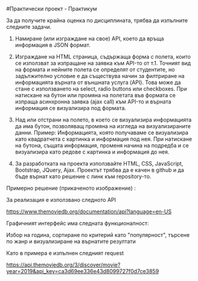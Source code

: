 #Практически проект - Практикум

За да получите крайна оценка по дисциплината, трябва да изпълните следните задачи. 

1. Намиране (или изграждане на свое) API, което да връща информация в JSON формат.

2. Изграждане на HTML страница, съдържаща форма с полета, които се използват за изпращане на заявка към API-то от т.1. Точният вид на формата и нейните полета се определят от студентите, но задължително условие е да съществува начин за филтриране на информацията върната от външната услуга (API). Това може да стане с използването на select, radio buttons или checkboxes.
При натискане на бутон или промяна на полетата във формата се изпраща асинхронна заявка (ajax call) към API-то и върната информация се визуализира под формата.

3. Над или отстрани на полето, в което се визуализира информацията да има бутон, позволяващ промяна на изгледа на визуализираните данни. Пример: 
Информацията, която получаваме се визуализира като квадратчета с картинка и информация под нея. При натискане на бутона, същата информация, променя начина на подредба и се визуализира като редове с картинка и информация до нея.

4. За разработката на проекта използвайте HTML, CSS, JavaScript, Bootstrap, JQuery, Ajax. Проектът трябва да е качен в github и да бъде върнат като решение с линк към repository-то.

Примерно решение (прикаченото изображение) : 

За реализация е използвано следното API

https://www.themoviedb.org/documentation/api?language=en-US

Графичният интерфейс има следната функционалност:

Избор на година, сортиране по критерий като "популярност", търсене по жанр и визуализиране на върнатите резултати

Като в примера е изпълнен следният request

https://api.themoviedb.org/3/discover/movie?year=2019&api_key=ca3d69ee336e43d8099727f0d7ce3859
